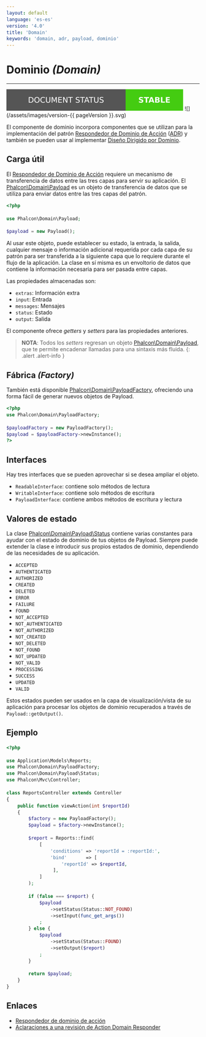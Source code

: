 ```yaml
---
layout: default
language: 'es-es'
version: '4.0'
title: 'Domain'
keywords: 'domain, adr, payload, dominio'
---
```


# Dominio *(Domain)*

* * *

![](/assets/images/document-status-stable-success.svg) ![](/assets/images/version-{{ pageVersion }}.svg)

El componente de dominio incorpora componentes que se utilizan para la implementación del patrón [Respondedor de Dominio de Acción](https://en.wikipedia.org/wiki/Action%E2%80%93domain%E2%80%93responder) ([ADR](https://pmjones.io/adr/)) y también se pueden usar al implementar [Diseño Dirigido por Dominio](https://en.wikipedia.org/wiki/Domain-driven_design).

## Carga útil

El [Respondedor de Dominio de Acción](https://en.wikipedia.org/wiki/Action%E2%80%93domain%E2%80%93responder) requiere un mecanismo de transferencia de datos entre las tres capas para servir su aplicación. El [Phalcon\Domain\Payload](api/phalcon_domain#domain-payload-payload) es un objeto de transferencia de datos que se utiliza para enviar datos entre las tres capas del patrón.

```php
<?php

use Phalcon\Domain\Payload;

$payload = new Payload();
```

Al usar este objeto, puede establecer su estado, la entrada, la salida, cualquier mensaje o información adicional requerida por cada capa de su patrón para ser transferida a la siguiente capa que lo requiere durante el flujo de la aplicación. La clase en sí misma es un envoltorio de datos que contiene la información necesaria para ser pasada entre capas.

Las propiedades almacenadas son:

* `extras`: Información extra
* `input`: Entrada
* `messages`: Mensajes
* `status`: Estado
* `output`: Salida

El componente ofrece *getters* y *setters* para las propiedades anteriores.

> **NOTA**: Todos los *setters* regresan un objeto [Phalcon\Domain\Payload](api/phalcon_domain#domain-payload-payload), que te permite encadenar llamadas para una sintaxis más fluida.
{: .alert .alert-info }

## Fábrica *(Factory)*

También está disponible [Phalcon\Domain\PayloadFactory](api/phalcon_domain#domain-payload-payloadfactory), ofreciendo una forma fácil de generar nuevos objetos de Payload.

```php
<?php
use Phalcon\Domain\PayloadFactory;

$payloadFactory = new PayloadFactory();
$payload = $payloadFactory->newInstance();
?>
```

## Interfaces

Hay tres interfaces que se pueden aprovechar si se desea ampliar el objeto.

* `ReadableInterface`: contiene solo métodos de lectura
* `WritableInterface`: contiene solo métodos de escritura
* `PayloadInterface`: contiene ambos métodos de escritura y lectura

## Valores de estado

La clase [Phalcon\Domain\Payload\Status](api/phalcon_domain#domain-payload-status) contiene varias constantes para ayudar con el estado de dominio de tus objetos de Payload. Siempre puede extender la clase e introducir sus propios estados de dominio, dependiendo de las necesidades de su aplicación.

* `ACCEPTED` 
* `AUTHENTICATED` 
* `AUTHORIZED` 
* `CREATED` 
* `DELETED` 
* `ERROR` 
* `FAILURE` 
* `FOUND` 
* `NOT_ACCEPTED` 
* `NOT_AUTHENTICATED`
* `NOT_AUTHORIZED` 
* `NOT_CREATED` 
* `NOT_DELETED` 
* `NOT_FOUND` 
* `NOT_UPDATED` 
* `NOT_VALID` 
* `PROCESSING` 
* `SUCCESS` 
* `UPDATED` 
* `VALID` 

Estos estados pueden ser usados en la capa de visualización/vista de su aplicación para procesar los objetos de dominio recuperados a través de `Payload::getOutput()`.

## Ejemplo

```php
<?php

use Application\Models\Reports;
use Phalcon\Domain\PayloadFactory;
use Phalcon\Domain\Payload\Status;
use Phalcon\Mvc\Controller;

class ReportsController extends Controller
{
    public function viewAction(int $reportId)
    {
        $factory = new PayloadFactory();
        $payload = $factory->newInstance();

        $report = Reports::find(
            [
                'conditions' => 'reportId = :reportId:',
                'bind'       => [
                    'reportId' => $reportId,
                 ],
            ]          
        );

        if (false === $report) {
            $payload
                ->setStatus(Status::NOT_FOUND)
                ->setInput(func_get_args())
            ;
        } else {
            $payload
                ->setStatus(Status::FOUND)
                ->setOutput($report)
            ;
        }

        return $payload;
    }
}   
```

## Enlaces

* [Respondedor de dominio de acción](https://en.wikipedia.org/wiki/Action%E2%80%93domain%E2%80%93responder)
* [Aclaraciones a una revisión de Action Domain Responder](https://paul-m-jones.com/post/2018/12/19/clarifications-to-a-review-of-action-domain-responder/)

